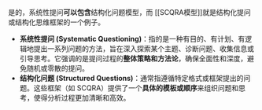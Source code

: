 是的，系统性提问**可以包含**结构化问题模型，而 [[SCQRA模型]]就是结构化提问或结构化思维框架的一个例子。

*   **系统性提问 (Systematic Questioning)**：指的是一种有目的、有计划、有逻辑地提出一系列问题的方法，旨在深入探索某个主题、诊断问题、收集信息或引导思考。它强调的是提问过程的**整体策略和方法论**，确保全面性和深度，避免随机或零散的提问。
*   **结构化问题 (Structured Questions)**：通常指遵循特定格式或框架提出的问题。这些框架（如 SCQRA）提供了一个**具体的模板或顺序**来组织问题和思考，使得分析过程更加清晰和高效。

